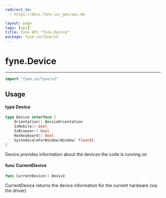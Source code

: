 ```yaml
---
redirect_to:
  - https://docs.fyne.io/_gen/api.md

layout: page
tags: [api]
title: Fyne API "fyne.Device"
package: fyne.io/fyne/v2
---
```

# fyne.Device
---
```go
import "fyne.io/fyne/v2"
```

## Usage

#### type Device

```go
type Device interface {
	Orientation() DeviceOrientation
	IsMobile() bool
	IsBrowser() bool
	HasKeyboard() bool
	SystemScaleForWindow(Window) float32
}
```

Device provides information about the devices the code is running on

#### func  CurrentDevice

```go
func CurrentDevice() Device
```
CurrentDevice returns the device information for the current hardware (via the driver)
